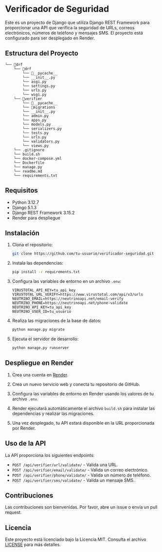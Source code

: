 # Verificador de Seguridad

Este es un proyecto de Django que utiliza Django REST Framework para proporcionar una API que verifica la seguridad de URLs, correos electrónicos, números de teléfono y mensajes SMS. El proyecto está configurado para ser desplegado en Render.

## Estructura del Proyecto

```
└── 📁drf
    └── 📁drf
        └── 📁__pycache__
        └── __init__.py
        └── asgi.py
        └── settings.py
        └── urls.py
        └── wsgi.py
    └── 📁verifier
        └── 📁__pycache__
        └── 📁migrations
        └── __init__.py
        └── admin.py
        └── apps.py
        └── models.py
        └── serializers.py
        └── tests.py
        └── urls.py
        └── validators.py
        └── views.py
    └── .gitignore
    └── build.sh
    └── docker-compose.yml
    └── Dockerfile
    └── manage.py
    └── readme.md
    └── requirements.txt
```

## Requisitos

- Python 3.12.7
- Django 5.1.3
- Django REST Framework 3.15.2
- Render para despliegue

## Instalación

1. Clona el repositorio:

    ```sh
    git clone https://github.com/tu-usuario/verificador-seguridad.git
    ```

2. Instala las dependencias:

    ```sh
    pip install -r requirements.txt
    ```

4. Configura las variables de entorno en un archivo `.env`:

    ```env
    VIRUSTOTAL_API_KEY=tu_api_key
    VIRUSTOTAL_URL_VERIFY=https://www.virustotal.com/api/v3/urls
    NEUTRINO_EMAIL=https://neutrinoapi.net/email-verify
    NEUTRINO_PHONE=https://neutrinoapi.net/phone-validate
    NEUTRINO_API_KEY=tu_api_key
    NEUTRINO_USER_ID=tu_usuario
    ```

5. Realiza las migraciones de la base de datos:

    ```sh
    python manage.py migrate
    ```

6. Ejecuta el servidor de desarrollo:

    ```sh
    python manage.py runserver
    ```

## Despliegue en Render

1. Crea una cuenta en [Render](https://render.com/).

2. Crea un nuevo servicio web y conecta tu repositorio de GitHub.

3. Configura las variables de entorno en Render usando los valores de tu archivo `.env`.

4. Render ejecutará automáticamente el archivo `build.sh` para instalar las dependencias y realizar las migraciones.

5. Una vez desplegado, tu API estará disponible en la URL proporcionada por Render.

## Uso de la API

La API proporciona los siguientes endpoints:

- `POST /api/verifier/url/validate/` - Valida una URL.
- `POST /api/verifier/email/validate/` - Valida un correo electrónico.
- `POST /api/verifier/phone/validate/` - Valida un número de teléfono.
- `POST /api/verifier/sms/validate/` - Valida un mensaje SMS.

## Contribuciones

Las contribuciones son bienvenidas. Por favor, abre un issue o envía un pull request.

## Licencia

Este proyecto está licenciado bajo la Licencia MIT. Consulta el archivo [LICENSE](LICENSE) para más detalles.